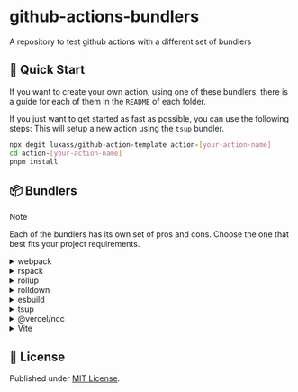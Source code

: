 # github-actions-bundlers

A repository to test github actions with a different set of bundlers

## 🚀 Quick Start

If you want to create your own action, using one of these bundlers, there is a guide for each of them in the `README` of each folder.

If you just want to get started as fast as possible, you can use the following steps:
This will setup a new action using the `tsup` bundler.

```bash
npx degit luxass/github-action-template action-[your-action-name]
cd action-[your-action-name]
pnpm install
```

## 📦 Bundlers

> [!NOTE]
> Each of the bundlers has its own set of pros and cons. Choose the one that best fits your project requirements.

<details>
<summary>webpack</summary>

[webpack](https://webpack.js.org/) is a powerful and highly configurable module bundler for JavaScript applications. It can handle a wide variety of assets beyond JavaScript, making it popular for complex web applications.

### Pros

- Highly configurable
- Large plugin ecosystem
- Supports code splitting and dynamic imports

### Cons

- Can be complex to configure
- Slower build times for large projects

</details>

<details>
<summary>rspack</summary>

[rspack](https://rspack.dev) is a fast Rust-based JavaScript bundler, designed as a drop-in replacement for Webpack. It aims to provide Webpack-compatible features with significantly improved build performance.

### Pros

- Webpack-compatible API
- Faster build times
- Written in Rust for performance

### Cons

- Relatively new, ecosystem still growing
- May lack some advanced webpack features

</details>

<details>
<summary>rollup</summary>

[rollup](https://rollupjs.org) is a module bundler for JavaScript that excels at creating efficient, tree-shaken bundles. It's particularly well-suited for libraries and applications using ES modules.

### Pros

- Excellent for libraries and smaller projects
- Produces smaller bundle sizes
- Tree-shaking out of the box

### Cons

- Less suitable for large applications
- Fewer built-in features compared to webpack

</details>

<details>
<summary>rolldown</summary>

[rolldown](https://rolldown.rs) is a Rust-based JavaScript bundler that aims to have a Rollup compatible API. It leverages Rust's performance to deliver fast build times and efficient bundling for modern web projects.

### Pros

- Aims to be a drop-in replacement for Rollup
- Written in Rust for performance

### Cons

- Very new, may lack stability
- Limited ecosystem compared to established bundlers

</details>

<details>
<summary>esbuild</summary>

[esbuild](https://esbuild.github.io) is an extremely fast JavaScript bundler and minifier written in Go. It prioritizes speed and simplicity, offering quick build times for modern web projects.

### Pros

- Extremely fast build times
- Simple configuration
- Can be used as a library or standalone tool

### Cons

- Fewer features compared to traditional bundlers
- Limited plugin ecosystem

</details>

<details>
<summary>tsup</summary>

[tsup](https://github.com/egoist/tsup) is a zero-config TypeScript bundler designed for simplicity and speed. It can quickly bundle TypeScript projects into various output formats, handling both CommonJS and ES modules with minimal configuration required.

### Pros

- Built on top of esbuild for speed
- Zero-config TypeScript support
- Good for npm packages

### Cons

- Less flexible than lower-level tools
- May not suit complex application needs

</details>

<details>
<summary>@vercel/ncc</summary>

[@vercel/ncc](https://github.com/vercel/ncc) is a command-line tool that compiles a Node.js project into a single file, bundling all its dependencies. It simplifies deployment by creating a compact, self-contained executable that doesn't require separate node_modules.

### Pros

- Compiles Node.js projects into a single file
- Includes dependencies
- Optimized for serverless deployments

### Cons

- Limited to Node.js projects
- May not be suitable for browser-based applications

</details>

<details>
<summary>Vite</summary>

[Vite](https://vitejs.dev) is a fast, modern build tool for web development that leverages native ES modules for quick server start and instant hot module replacement. It supports multiple frameworks, optimizes production builds, and offers features like TypeScript and CSS pre-processing out of the box.

### Pros

- Extremely fast development server
- Uses Rollup for production builds
- Great out-of-the-box experience

### Cons

- Primarily designed for web applications, less suitable for libraries
- May require additional configuration for complex projects
</details>

## 📄 License

Published under [MIT License](./LICENSE).
